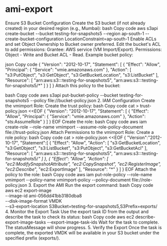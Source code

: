 # ami-export


Ensure S3 Bucket Configuration
Create the S3 bucket (if not already created) in your desired region (e.g., Mumbai):
bash
Copy code
aws s3api create-bucket --bucket testing-for-snapshots5 --region ap-south-1 --create-bucket-configuration LocationConstraint=ap-south-1
Enable ACLs and set Object Ownership to Bucket owner preferred.
Edit the bucket's ACL to add permissions:
Grantee: AWS service (VM Import/Export).
Permissions: Object - Write and Bucket ACL - Read.
Example bucket policy:

json
Copy code
{
    "Version": "2012-10-17",
    "Statement": [
        {
            "Effect": "Allow",
            "Principal": {
                "Service": "vmie.amazonaws.com"
            },
            "Action": [
                "s3:PutObject",
                "s3:GetObject",
                "s3:GetBucketLocation",
                "s3:ListBucket"
            ],
            "Resource": [
                "arn:aws:s3:::testing-for-snapshots5",
                "arn:aws:s3:::testing-for-snapshots5/*"
            ]
        }
    ]
}
Attach this policy to the bucket:

bash
Copy code
aws s3api put-bucket-policy --bucket testing-for-snapshots5 --policy file://bucket-policy.json
2. IAM Configuration
Create the vmimport Role:
Create the trust policy:
bash
Copy code
cat > trust-policy.json <<EOF
{
   "Version": "2012-10-17",
   "Statement": [
      {
         "Effect": "Allow",
         "Principal": { "Service": "vmie.amazonaws.com" },
         "Action": "sts:AssumeRole"
      }
   ]
}
EOF
Create the role:
bash
Copy code
aws iam create-role --role-name vmimport --assume-role-policy-document file://trust-policy.json
Attach Permissions to the vmimport Role:
Create a role policy:
bash
Copy code
cat > role-policy.json <<EOF
{
   "Version":"2012-10-17",
   "Statement":[
      {
         "Effect": "Allow",
         "Action": [
            "s3:GetBucketLocation",
            "s3:GetObject",
            "s3:ListBucket",
            "s3:PutObject",
            "s3:GetBucketAcl"
         ],
         "Resource": [
            "arn:aws:s3:::testing-for-snapshots5",
            "arn:aws:s3:::testing-for-snapshots5/*"
         ]
      },
      {
         "Effect": "Allow",
         "Action": [
            "ec2:ModifySnapshotAttribute",
            "ec2:CopySnapshot",
            "ec2:RegisterImage",
            "ec2:Describe*",
            "ec2:ExportImage"
         ],
         "Resource": "*"
      }
   ]
}
EOF
Attach the policy to the role:
bash
Copy code
aws iam put-role-policy --role-name vmimport --policy-name vmimport-policy --policy-document file://role-policy.json
3. Export the AMI
Run the export command:
bash
Copy code
aws ec2 export-image \
    --image-id ami-056dd41bb3180dba8 \
    --disk-image-format VMDK \
    --s3-export-location S3Bucket=testing-for-snapshots5,S3Prefix=exports/
4. Monitor the Export Task
Use the export task ID from the output and describe the task to check its status:
bash
Copy code
aws ec2 describe-export-image-tasks --export-image-task-ids <export-task-id>
Wait for the task to complete. The statusMessage will show progress.
5. Verify the Export
Once the task is complete, the exported VMDK will be available in your S3 bucket under the specified prefix (exports/).

